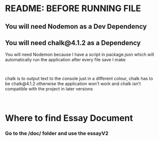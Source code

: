 <h1> README: BEFORE RUNNING FILE </h1>
<h2> You will need Nodemon as a Dev Dependency</h2>
<h2> You will need chalk@4.1.2 as a Dependency</h2>

<p>You will need Nodemon because I have a script in package.json which will automatically run the application after every file save I make</p>
<br>
<p> chalk is to output text to the console just in a different colour, chalk has to be chalk@4.1.2 otherwise the application won't work and chalk isn't compatible with the project in later versions </p>

<br>

<h1> Where to find Essay Document
<h3> Go to the /doc/ folder and use the essayV2
